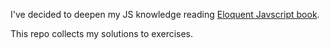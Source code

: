 I've decided to deepen my JS knowledge reading [Eloquent Javscript book](https://eloquentjavascript.net/).

This repo collects my solutions to exercises.  